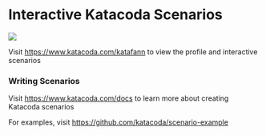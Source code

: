 # Interactive Katacoda Scenarios

[![](http://shields.katacoda.com/katacoda/katafann/count.svg)](https://www.katacoda.com/katafann "Get your profile on Katacoda.com")

Visit https://www.katacoda.com/katafann to view the profile and interactive scenarios

### Writing Scenarios
Visit https://www.katacoda.com/docs to learn more about creating Katacoda scenarios

For examples, visit https://github.com/katacoda/scenario-example
